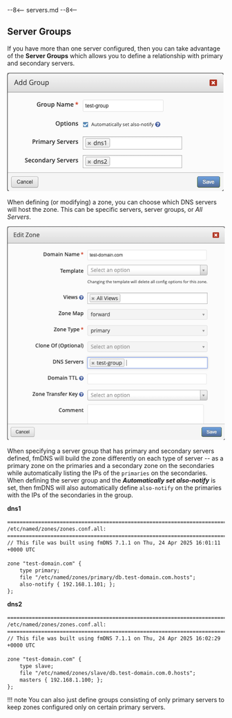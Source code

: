 --8<--
servers.md
--8<--

## Server Groups

If you have more than one server configured, then you can take advantage of the **Server Groups** which allows you to define a relationship with primary and secondary servers.

![Define Server Group](../../../images/modules/fmDNS/ServerGroup.png)

When defining (or modifying) a zone, you can choose which DNS servers will host the zone.  This can be specific servers, server groups, or _All Servers_.

![Define Server Group](../../../images/modules/fmDNS/ZoneDetails.png)

When specifying a server group that has primary and secondary servers defined, fmDNS will build the zone differently on each type of server -- as a primary zone on the primaries and a secondary zone on the secondaries while automatically listing the IPs of the `primaries` on the secondaries.  When defining the server group and the **_Automatically set also-notify_** is set, then fmDNS will also automatically define `also-notify` on the primaries with the IPs of the secondaries in the group.

**dns1**
```
===========================================================================
/etc/named/zones/zones.conf.all:
===========================================================================
// This file was built using fmDNS 7.1.1 on Thu, 24 Apr 2025 16:01:11 +0000 UTC

zone "test-domain.com" {
	type primary;
	file "/etc/named/zones/primary/db.test-domain.com.hosts";
	also-notify { 192.168.1.101; };
};
```

**dns2**
```
===========================================================================
/etc/named/zones/zones.conf.all:
===========================================================================
// This file was built using fmDNS 7.1.1 on Thu, 24 Apr 2025 16:02:29 +0000 UTC

zone "test-domain.com" {
	type slave;
	file "/etc/named/zones/slave/db.test-domain.com.0.hosts";
	masters { 192.168.1.100; };
};
```

!!! note
    You can also just define groups consisting of only primary servers to keep zones configured only on certain primary servers.

